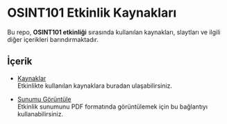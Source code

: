 # OSINT101 Etkinlik Kaynakları

Bu repo, **OSINT101 etkinliği** sırasında kullanılan kaynakları, slaytları ve ilgili diğer içerikleri barındırmaktadır.

## İçerik

- [Kaynaklar](resources/OSINT%20Kaynakları.md)  
  Etkinlikte kullanılan kaynaklara buradan ulaşabilirsiniz.

- [Sunumu Görüntüle](slides/OSINT.pptx-1.pdf)  
  Etkinlik sunumunu PDF formatında görüntülemek için bu bağlantıyı kullanabilirsiniz.
